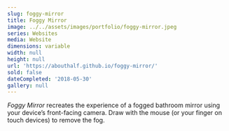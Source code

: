 ```yaml
---
slug: foggy-mirror
title: Foggy Mirror
image: ../../assets/images/portfolio/foggy-mirror.jpeg
series: Websites
media: Website
dimensions: variable
width: null
height: null
url: 'https://abouthalf.github.io/foggy-mirror/'
sold: false
dateCompleted: '2018-05-30'
gallery: null
---
```

_Foggy Mirror_ recreates the experience of a fogged bathroom mirror using your device’s front-facing camera. Draw with the mouse (or your finger on touch devices) to remove the fog.
